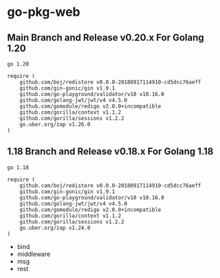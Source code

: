 # go-pkg-web



## Main Branch and Release v0.20.x For Golang 1.20

```
go 1.20

require (
	github.com/boj/redistore v0.0.0-20180917114910-cd5dcc76aeff
	github.com/gin-gonic/gin v1.9.1
	github.com/go-playground/validator/v10 v10.16.0
	github.com/golang-jwt/jwt/v4 v4.5.0
	github.com/gomodule/redigo v2.0.0+incompatible
	github.com/gorilla/context v1.1.2
	github.com/gorilla/sessions v1.2.2
	go.uber.org/zap v1.26.0
)
```

## 1.18 Branch and Release v0.18.x For Golang 1.18

```
go 1.18

require (
	github.com/boj/redistore v0.0.0-20180917114910-cd5dcc76aeff
	github.com/gin-gonic/gin v1.9.1
	github.com/go-playground/validator/v10 v10.16.0
	github.com/golang-jwt/jwt/v4 v4.5.0
	github.com/gomodule/redigo v2.0.0+incompatible
	github.com/gorilla/context v1.1.2
	github.com/gorilla/sessions v1.2.2
	go.uber.org/zap v1.24.0
)
```

* bind
* middleware
* msg
* rest
